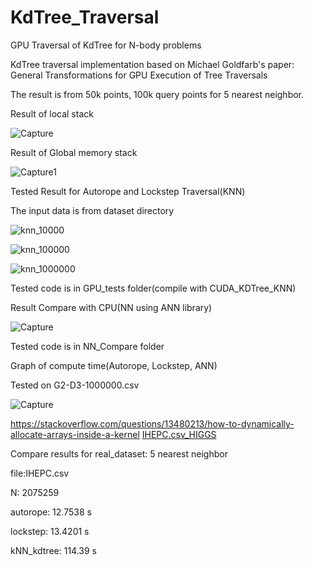 # KdTree_Traversal

GPU Traversal of KdTree for N-body problems


KdTree traversal implementation based on Michael Goldfarb's paper: General Transformations for GPU Execution of Tree Traversals


The result is from 50k points, 100k query points for 5 nearest neighbor.
 
Result of local stack


![Capture](/uploads/2c2663237f75505a75c0693e1e901f0b/Capture.JPG)
 
Result of Global memory stack

![Capture1](/uploads/ebc3e3bf4b5fa1cfbf4241538cbac485/Capture1.JPG)





Tested Result for Autorope and Lockstep Traversal(KNN)

The input data is from dataset directory

![knn_10000](/uploads/e66cb29db4cfd567e5f4077de0fa3e4b/knn_10000.JPG)

![knn_100000](/uploads/8806c4528543cbce94cfc99b977b2512/knn_100000.JPG)

![knn_1000000](/uploads/b28f6fcf3aa815f3fa7f0c9001f6755b/knn_1000000.JPG)

Tested code is in GPU_tests folder(compile with CUDA_KDTree_KNN)


Result Compare with CPU(NN using ANN library)

![Capture](/uploads/037b4022dd3073c02e4ea2efca15bea1/Capture.PNG)

Tested code is in NN_Compare folder




Graph of compute time(Autorope, Lockstep, ANN)

Tested on G2-D3-1000000.csv

![Capture](/uploads/f7ab7c5a0d9dc8f834fa76035eb19a60/Capture.JPG)


https://stackoverflow.com/questions/13480213/how-to-dynamically-allocate-arrays-inside-a-kernel
[IHEPC.csv_HIGGS](/uploads/f1bf2a9b761b73ee58841eb9ff271c16/IHEPC.csv_HIGGS)



Compare results for real_dataset:
5 nearest neighbor

file:IHEPC.csv

N: 2075259

autorope: 12.7538 s

lockstep: 13.4201 s

kNN_kdtree: 114.39 s


